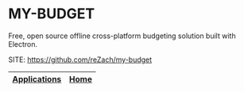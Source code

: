 # MY-BUDGET

 Free, open source offline cross-platform budgeting
 solution built with Electron. 
 
 SITE: https://github.com/reZach/my-budget

 | [Applications](https://portable-linux-apps.github.io/apps.html) | [Home](https://portable-linux-apps.github.io)
 | --- | --- |
